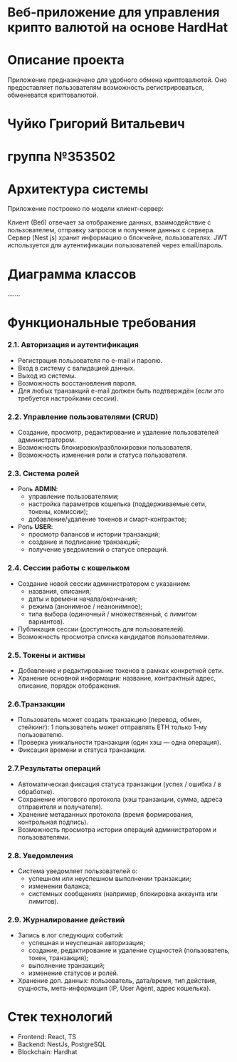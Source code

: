 # Веб-приложение для управления крипто валютой на основе HardHat
# Описание проекта
Приложение предназначено для удобного обмена криптовалютой. Оно предоставляет пользователям возможность регистрироваться, обменеватся криптовалютой. 
# Чуйко Григорий Витальевич
# группа №353502
# Архитектура системы
Приложение построено по модели клиент-сервер:

Клиент (Веб) отвечает за отображение данных, взаимодействие с пользователем, отправку запросов и получение данных с сервера.
Сервер (Nest js) хранит информацию о блокчейне, пользователях.
JWT используется для аутентификации пользователей через email/пароль.
# Диаграмма классов
.......
# Функциональные требования

### 2.1. Авторизация и аутентификация
- Регистрация пользователя по e-mail и паролю.  
- Вход в систему с валидацией данных.  
- Выход из системы.  
- Возможность восстановления пароля.  
- Для любых транзакций e-mail должен быть подтверждён (если это требуется настройками сессии).

### 2.2. Управление пользователями (CRUD)
- Создание, просмотр, редактирование и удаление пользователей администратором.  
- Возможность блокировки/разблокировки пользователя.  
- Возможность изменения роли и статуса пользователя.

### 2.3. Система ролей
- Роль **ADMIN**:  
  - управление пользователями;  
  - настройка параметров кошелька (поддерживаемые сети, токены, комиссии);
  - добавление/удаление токенов и смарт-контрактов;
- Роль **USER**:  
  - просмотр балансов и истории транзакций;
  - создание и подписание транзакций;
  - получение уведомлений о статусе операций.

### 2.4. Сессии работы с кошельком
- Создание новой сессии администратором с указанием:
  - названия, описания;  
  - даты и времени начала/окончания;  
  - режима (анонимное / неанонимное);  
  - типа выбора (одиночный / множественный, с лимитом вариантов).  
- Публикация сессии (доступность для пользователей).  
- Возможность просмотра списка кандидатов пользователями.

### 2.5. Токены и активы
- Добавление и редактирование токенов в рамках конкретной сети.
- Хранение основной информации: название, контрактный адрес, описание, порядок отображения.

### 2.6.Транзакции
 - Пользователь может создать транзакцию (перевод, обмен, стейкинг): 1 пользователь может отправлять ETH только 1-му пользователю.
 - Проверка уникальности транзакции (один хэш — одна операция).
 - Фиксация времени и статуса транзакции.

 ### 2.7.Результаты операций
 - Автоматическая фиксация статуса транзакции (успех / ошибка / в обработке).
 - Сохранение итогового протокола (хэш транзакции, сумма, адреса отправителя и получателя).
 - Хранение метаданных протокола (время формирования, контрольная подпись).
 - Возможность просмотра истории операций администратором и пользователями.

 ### 2.8. Уведомления
 - Система уведомляет пользователей о:
   - успешном или неуспешном выполнении транзакции;
   - изменении баланса;
   - системных сообщениях (например, блокировка аккаунта или лимитов).
  

 ### 2.9. Журналирование действий
  - Запись в лог следующих событий:
    - успешная и неуспешная авторизация;
    - создание, редактирование и удаление сущностей (пользователь, токен, транзакция);
    - выполнение транзакций;
    - изменение статусов и ролей.
 - Хранение доп. данных: пользователь, дата/время, тип действия, сущность, мета-информация (IP, User Agent, адрес кошелька).


# Cтек технологий
 - Frontend: React, TS
 - Backend: NestJs, PostgreSQL
 - Blockchain: Hardhat
